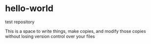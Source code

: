 # hello-world
test repository

This is a space to write things, make copies, and modify those copies without losing version control over your files
